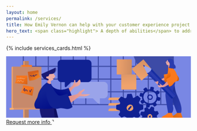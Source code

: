 ```yaml
---
layout: home
permalink: /services/
title: How Emily Vernon can help with your customer experience project
hero_text: <span class="highlight"> A depth of abilities</span> to address projects with <span class="highlight">varying needs</span>.
---
```


{% include services_cards.html %}

<img src="/assets/img/services-process.png">

<div class="read-more">
  <a href="mailto:emily@emilyvernon.com" target="_blank">
    Request more info
  </a>
  <span class="arrow">&urcorn;</span>
</div>